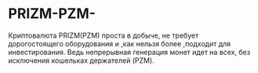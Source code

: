 # PRIZM-PZM-
Криптовалюта PRIZM(PZM) проста в добыче, не требует дорогостоящего оборудования и ,как нельзя более ,подходит  для инвестирования. Ведь непрерывная генерация монет идет на всех, без исключения кошельках держателей (PZM). 
